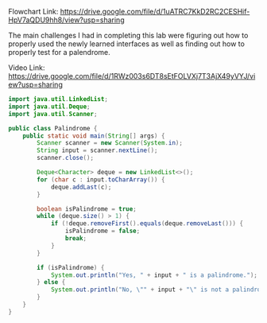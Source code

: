 Flowchart Link: https://drive.google.com/file/d/1uATRC7KkD2RC2CESHif-HpV7aQDU9hh8/view?usp=sharing

The main challenges I had in completing this lab were figuring out how to properly used the newly learned interfaces as well as finding out how to properly test for a palendrome.

Video Link: https://drive.google.com/file/d/1RWz003s6DT8sEtFOLVXj7T3AjX49yVYJ/view?usp=sharing

```java
import java.util.LinkedList;
import java.util.Deque;
import java.util.Scanner;

public class Palindrome {
    public static void main(String[] args) {
        Scanner scanner = new Scanner(System.in);
        String input = scanner.nextLine();
        scanner.close();

        Deque<Character> deque = new LinkedList<>();
        for (char c : input.toCharArray()) {
            deque.addLast(c);
        }

        boolean isPalindrome = true;
        while (deque.size() > 1) {
            if (!deque.removeFirst().equals(deque.removeLast())) {
                isPalindrome = false;
                break;
            }
        }

        if (isPalindrome) {
            System.out.println("Yes, " + input + " is a palindrome.");
        } else {
            System.out.println("No, \"" + input + "\" is not a palindrome.");
        }
    }
}
```
